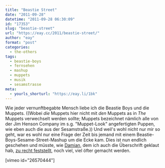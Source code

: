 ```yaml
---
title: "Beastie Street"
date: "2011-09-28"
datetime: "2011-09-28 06:30:09"
id: "17353"
slug: "beastie-street"
url: "https://eay.cc/2011/beastie-street/"
author: "eay"
format: "post"
categories:
  - the-others
tags:
  - beastie-boys
  - fernsehen
  - mashup
  - muppets
  - musik
  - sesamstrasse
meta:
  - yourls_shorturl: "https://eay.li/1bk"
---
```


Wie jeder vernunftbegabte Mensch liebe ich die Beastie Boys und die Muppets. ((Wobei _die_ Muppets hier nicht mit _den_ Muppets as in _The_ Muppets verwechselt werden sollte; Muppets bezeichnet nämlich alle von der Jim Henson Company im s.g. "Muppet-Look" angefertigten Puppen, wie eben auch die aus der Sesamstraße.)) Und weil's wohl nicht nur mir so geht, war es wohl nur eine Frage der Zeit bis jemand mit einem Beastie-Boys-Sesame-Street-Mashup um die Ecke kam. Dies ist nun endlich geschehen und müsste, wie [Damian](http://dmn.luagsh.ch/), dem ich auch die Überschrift geklaut hab, [zu recht feststellt](http://dmn.luagsh.ch/beastie-street/), noch viel, viel öfter gemacht werden.

\[vimeo id="26570444"\]

